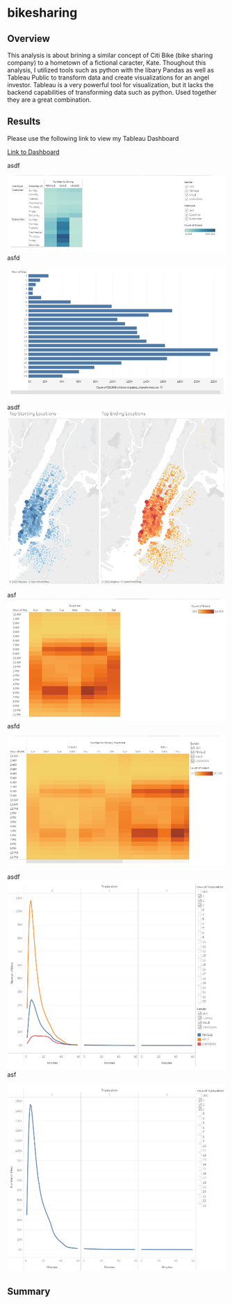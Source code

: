 # bikesharing

## Overview

This analysis is about brining a similar concept of Citi Bike (bike sharing company) to a hometown of a fictional caracter, Kate. Thoughout this analysis, I utilized tools such as python with the libary Pandas as well as Tableau Public to transform data and create visualizations for an angel investor. Tableau is a very powerful tool for visualization, but it lacks the backend capabilities of transforming data such as python. Used together they are a great combination.  


## Results

Please use the following link to view my Tableau Dashboard

[Link to Dashboard](https://public.tableau.com/app/profile/matthew.lane8526/viz/Bike_Sharing_16373748281890/Story1?publish=yes)


asdf

![Link to Dashboard](/Images/Customer_vs_Subscriber_Users.PNG)
asfd

![Link to Dashboard](/Images/Start_Time_Hours.PNG)

asdf
![Link to Dashboard](/Images/Starting_and_Ending_Locations.PNG)

asf
![Link to Dashboard](/Images/Stop_Time.PNG)
asfd

![Link to Dashboard](/Images/Stop_Time_by_Gender.PNG)

asdf
![Link to Dashboard](/Images/Trip_Duration_by_Gender.PNG)
asf

![Link to Dashboard](/Images/Trip_Duration_by_User.PNG)



## Summary




